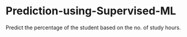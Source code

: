 # Prediction-using-Supervised-ML
Predict the percentage of the student based on the no. of study hours.
